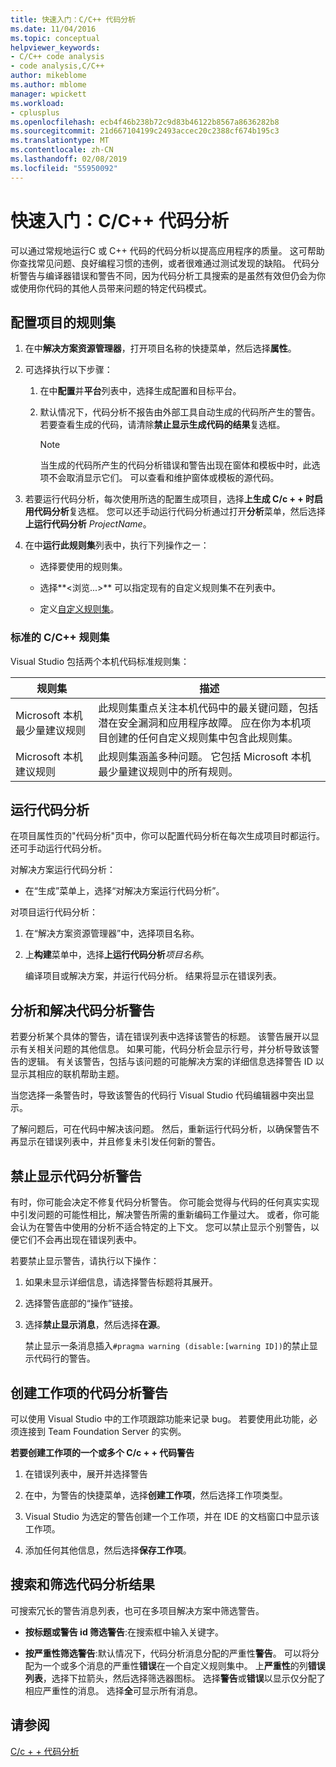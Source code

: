 ```yaml
---
title: 快速入门：C/C++ 代码分析
ms.date: 11/04/2016
ms.topic: conceptual
helpviewer_keywords:
- C/C++ code analysis
- code analysis,C/C++
author: mikeblome
ms.author: mblome
manager: wpickett
ms.workload:
- cplusplus
ms.openlocfilehash: ecb4f46b238b72c9d83b46122b8567a8636282b8
ms.sourcegitcommit: 21d667104199c2493accec20c2388cf674b195c3
ms.translationtype: MT
ms.contentlocale: zh-CN
ms.lasthandoff: 02/08/2019
ms.locfileid: "55950092"
---
```

# <a name="quickstart-code-analysis-for-cc"></a>快速入门：C/C++ 代码分析

可以通过常规地运行C 或 C++ 代码的代码分析以提高应用程序的质量。 这可帮助你查找常见问题、良好编程习惯的违例，或者很难通过测试发现的缺陷。 代码分析警告与编译器错误和警告不同，因为代码分析工具搜索的是虽然有效但仍会为你或使用你代码的其他人员带来问题的特定代码模式。

## <a name="configure-rule-sets-for-a-project"></a>配置项目的规则集

1. 在中**解决方案资源管理器**，打开项目名称的快捷菜单，然后选择**属性**。

2. 可选择执行以下步骤：

    1. 在中**配置**并**平台**列表中，选择生成配置和目标平台。

    2. 默认情况下，代码分析不报告由外部工具自动生成的代码所产生的警告。 若要查看生成的代码，请清除**禁止显示生成代码的结果**复选框。

        > [!NOTE]
        > 当生成的代码所产生的代码分析错误和警告出现在窗体和模板中时，此选项不会取消显示它们。 可以查看和维护窗体或模板的源代码。

3. 若要运行代码分析，每次使用所选的配置生成项目，选择**上生成 C/c + + 时启用代码分析**复选框。 您可以还手动运行代码分析通过打开**分析**菜单，然后选择**上运行代码分析** *ProjectName*。

4. 在中**运行此规则集**列表中，执行下列操作之一：

    - 选择要使用的规则集。

    - 选择**\<浏览...>** 可以指定现有的自定义规则集不在列表中。

    - 定义[自定义规则集](../code-quality/how-to-create-a-custom-rule-set.md)。

### <a name="standard-cc-rule-sets"></a>标准的 C/C++ 规则集

Visual Studio 包括两个本机代码标准规则集：

|规则集|描述|
|--------------|-----------------|
|Microsoft 本机最少量建议规则|此规则集重点关注本机代码中的最关键问题，包括潜在安全漏洞和应用程序故障。 应在你为本机项目创建的任何自定义规则集中包含此规则集。|
|Microsoft 本机建议规则|此规则集涵盖多种问题。 它包括 Microsoft 本机最少量建议规则中的所有规则。|

## <a name="run-code-analysis"></a>运行代码分析

在项目属性页的"代码分析"页中，你可以配置代码分析在每次生成项目时都运行。 还可手动运行代码分析。

对解决方案运行代码分析：

- 在“生成”菜单上，选择“对解决方案运行代码分析”。

对项目运行代码分析：

1. 在“解决方案资源管理器”中，选择项目名称。

2. 上**构建**菜单中，选择**上运行代码分析***项目名称*。

   编译项目或解决方案，并运行代码分析。 结果将显示在错误列表。

## <a name="analyze-and-resolve-code-analysis-warnings"></a>分析和解决代码分析警告

若要分析某个具体的警告，请在错误列表中选择该警告的标题。 该警告展开以显示有关相关问题的其他信息。 如果可能，代码分析会显示行号，并分析导致该警告的逻辑。 有关该警告，包括与该问题的可能解决方案的详细信息选择警告 ID 以显示其相应的联机帮助主题。

当您选择一条警告时，导致该警告的代码行 Visual Studio 代码编辑器中突出显示。

了解问题后，可在代码中解决该问题。 然后，重新运行代码分析，以确保警告不再显示在错误列表中，并且修复未引发任何新的警告。

## <a name="suppress-code-analysis-warnings"></a>禁止显示代码分析警告

有时，你可能会决定不修复代码分析警告。 你可能会觉得与代码的任何真实实现中引发问题的可能性相比，解决警告所需的重新编码工作量过大。 或者，你可能会认为在警告中使用的分析不适合特定的上下文。 您可以禁止显示个别警告，以便它们不会再出现在错误列表中。

若要禁止显示警告，请执行以下操作：

1. 如果未显示详细信息，请选择警告标题将其展开。

2. 选择警告底部的“操作”链接。

3. 选择**禁止显示消息**，然后选择**在源**。

   禁止显示一条消息插入`#pragma warning (disable:[warning ID])`的禁止显示代码行的警告。

## <a name="create-work-items-for-code-analysis-warnings"></a>创建工作项的代码分析警告

可以使用 Visual Studio 中的工作项跟踪功能来记录 bug。 若要使用此功能，必须连接到 Team Foundation Server 的实例。

**若要创建工作项的一个或多个 C/c + + 代码警告**

1. 在错误列表中，展开并选择警告

2. 在中，为警告的快捷菜单，选择**创建工作项**，然后选择工作项类型。

3. Visual Studio 为选定的警告创建一个工作项，并在 IDE 的文档窗口中显示该工作项。

4. 添加任何其他信息，然后选择**保存工作项**。

## <a name="search-and-filter-code-analysis-results"></a>搜索和筛选代码分析结果

可搜索冗长的警告消息列表，也可在多项目解决方案中筛选警告。

- **按标题或警告 id 筛选警告**:在搜索框中输入关键字。

- **按严重性筛选警告**:默认情况下，代码分析消息分配的严重性**警告**。 可以将分配为一个或多个消息的严重性**错误**在一个自定义规则集中。 上**严重性**的列**错误列表**，选择下拉箭头，然后选择筛选器图标。 选择**警告**或**错误**以显示仅分配了相应严重性的消息。 选择**全**可显示所有消息。

## <a name="see-also"></a>请参阅

[C/c + + 代码分析](../code-quality/code-analysis-for-c-cpp-overview.md)